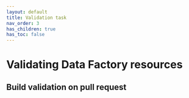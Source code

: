 ```yaml
---
layout: default
title: Validation task
nav_order: 3
has_children: true
has_toc: false
---
```

# Validating Data Factory resources

## Build validation on pull request